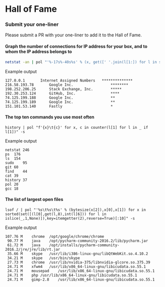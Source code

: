 # Hall of Fame

### Submit your one-liner

Please submit a PR with your one-liner to add it to the Hall of Fame.

#### Graph the number of connections for IP address for your box, and to whom the IP address belongs to

```bash
netstat -an | pol "'%-17s%-40s%s' % (x, get([' '.join(l[1:]) for l in sh(['whois', x]) if 'OrgName' in l[0]], 0), '*' * c) for x, c in counter(url(l[4]).hostname for l in _ if l[5] == 'ESTABLISHED')" -s
```

Example output

```
127.0.0.1	    Internet Assigned Numbers	**************
216.58.193.78	    Google Inc.              	********
198.252.206.25	    Stack Exchange, Inc.     	*****
192.30.253.124	    GitHub, Inc.             	****
74.125.199.188	    Google Inc.              	**
74.125.199.189	    Google Inc.              	**
151.101.53.140	    Fastly                   	*
```


#### The top ten commands you use most often
```
history | pol "f'{x}\t{c}' for x, c in counter(l[1] for l in _ if l[1])" -s     
```

Example output

```
netstat	246
ps	176
ls	154
sudo	95
git	60
find	44
cat	39
history	37
pol	20
gcc	18
```

#### The list of largest open files

```
lsof / | pol "'%s\t%s\t%s' % (bytesize(x[2]),x[0],x[1]) for x in sorted(set([(l[0],get(l,8),int(l[6])) for l in islice(_,1,None)]),key=itemgetter(2),reverse=True)[:10]" -s 
```

Example output

```
107.76 M	chrome	/opt/google/chrome/chrome
 90.77 M	java	/opt/pycharm-community-2016.2/lib/pycharm.jar
 61.72 M	java	/opt/installs/pycharm-community-2016.2/jre/jre/lib/rt.jar
 35.66 M	skype	/usr/lib/i386-linux-gnu/libQtWebKit.so.4.10.2
 34.21 M	skype	/usr/bin/skype
 27.73 M	chrome	/usr/lib/nvidia-375/libnvidia-glcore.so.375.39
 24.71 M	xfwm4	/usr/lib/x86_64-linux-gnu/libicudata.so.55.1
 24.71 M	mousepad	/usr/lib/x86_64-linux-gnu/libicudata.so.55.1
 24.71 M	php	/usr/lib/x86_64-linux-gnu/libicudata.so.55.1
 24.71 M	gimp-2.8	/usr/lib/x86_64-linux-gnu/libicudata.so.55.1
```
